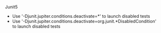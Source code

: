 


 Junit5
 - Use '-Djunit.jupiter.conditions.deactivate=*' to launch disabled tests
 - Use '-Djunit.jupiter.conditions.deactivate=org.junit.*DisabledCondition' to launch disabled tests

